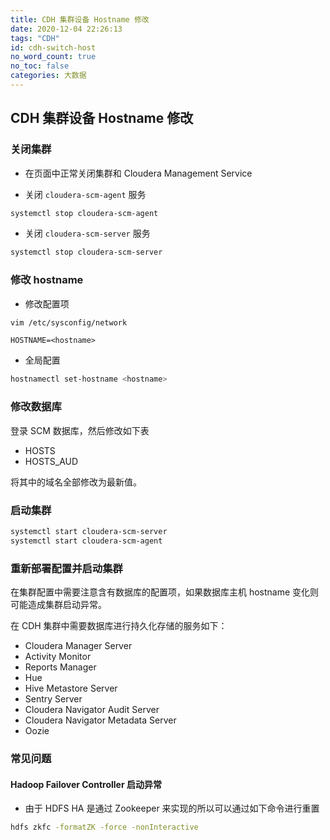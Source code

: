 ```yaml
---
title: CDH 集群设备 Hostname 修改
date: 2020-12-04 22:26:13
tags: "CDH"
id: cdh-switch-host
no_word_count: true
no_toc: false
categories: 大数据
---
```


## CDH 集群设备 Hostname 修改

### 关闭集群

- 在页面中正常关闭集群和 Cloudera Management Service

- 关闭 `cloudera-scm-agent` 服务

```bash
systemctl stop cloudera-scm-agent
```

- 关闭 `cloudera-scm-server` 服务

```bash
systemctl stop cloudera-scm-server
```

### 修改 hostname

- 修改配置项

```bash
vim /etc/sysconfig/network
```

```text
HOSTNAME=<hostname>
```

- 全局配置

```bash
hostnamectl set-hostname <hostname>
```

### 修改数据库

登录 SCM 数据库，然后修改如下表

- HOSTS
- HOSTS_AUD

将其中的域名全部修改为最新值。

### 启动集群

```bash
systemctl start cloudera-scm-server
systemctl start cloudera-scm-agent
```

### 重新部署配置并启动集群

在集群配置中需要注意含有数据库的配置项，如果数据库主机 hostname 变化则可能造成集群启动异常。

在 CDH 集群中需要数据库进行持久化存储的服务如下：

- Cloudera Manager Server
- Activity Monitor
- Reports Manager
- Hue
- Hive Metastore Server
- Sentry Server
- Cloudera Navigator Audit Server
- Cloudera Navigator Metadata Server
- Oozie

### 常见问题

#### Hadoop Failover Controller 启动异常

- 由于 HDFS HA 是通过 Zookeeper 来实现的所以可以通过如下命令进行重置

```bash
hdfs zkfc -formatZK -force -nonInteractive
```
